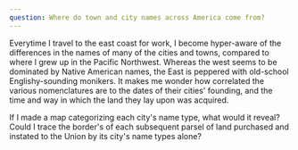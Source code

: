 ```yaml
---
question: Where do town and city names across America come from?
---
```


Everytime I travel to the east coast for work, I become hyper-aware of the differences in the names of many of the cities and towns, compared to where I grew up in the Pacific Northwest. Whereas the west seems to be dominated by Native American names, the East is peppered with old-school Englishy-sounding monikers. It makes me wonder how correlated the various nomenclatures are to the dates of their cities' founding, and the time and way in which the land they lay upon was acquired.

If I made a map categorizing each city's name type, what would it reveal? Could I trace the border's of each subsequent parsel of land purchased and instated to the Union by its city's name types alone?
